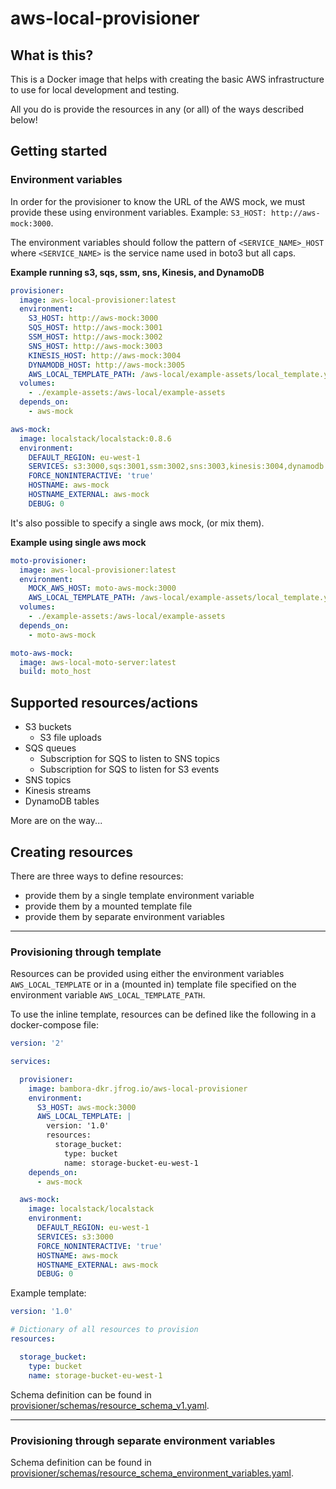 # aws-local-provisioner

## What is this?

This is a Docker image that helps with creating the basic AWS infrastructure
to use for local development and testing.

All you do is provide the resources in any (or all) of the ways described below!

## Getting started

### Environment variables

In order for the provisioner to know the URL of the AWS mock, we must provide
these using environment variables. Example: `S3_HOST: http://aws-mock:3000`.

The environment variables should follow the pattern of `<SERVICE_NAME>_HOST` where
`<SERVICE_NAME>` is the service name used in boto3 but all caps.

**Example running s3, sqs, ssm, sns, Kinesis, and DynamoDB**

```yaml
provisioner:
  image: aws-local-provisioner:latest
  environment:
    S3_HOST: http://aws-mock:3000
    SQS_HOST: http://aws-mock:3001
    SSM_HOST: http://aws-mock:3002
    SNS_HOST: http://aws-mock:3003
    KINESIS_HOST: http://aws-mock:3004
    DYNAMODB_HOST: http://aws-mock:3005
    AWS_LOCAL_TEMPLATE_PATH: /aws-local/example-assets/local_template.yaml
  volumes:
    - ./example-assets:/aws-local/example-assets
  depends_on:
    - aws-mock

aws-mock:
  image: localstack/localstack:0.8.6
  environment:
    DEFAULT_REGION: eu-west-1
    SERVICES: s3:3000,sqs:3001,ssm:3002,sns:3003,kinesis:3004,dynamodb:3005
    FORCE_NONINTERACTIVE: 'true'
    HOSTNAME: aws-mock
    HOSTNAME_EXTERNAL: aws-mock
    DEBUG: 0
```

It's also possible to specify a single aws mock, (or mix them).

**Example using single aws mock**

```yaml
moto-provisioner:
  image: aws-local-provisioner:latest
  environment:
    MOCK_AWS_HOST: moto-aws-mock:3000
    AWS_LOCAL_TEMPLATE_PATH: /aws-local/example-assets/local_template.yaml
  volumes:
    - ./example-assets:/aws-local/example-assets
  depends_on:
    - moto-aws-mock

moto-aws-mock:
  image: aws-local-moto-server:latest
  build: moto_host
```

## Supported resources/actions

- S3 buckets
  - S3 file uploads
- SQS queues
  - Subscription for SQS to listen to SNS topics
  - Subscription for SQS to listen for S3 events
- SNS topics
- Kinesis streams
- DynamoDB tables

More are on the way...

## Creating resources

There are three ways to define resources:

  - provide them by a single template environment variable
  - provide them by a mounted template file
  - provide them by separate environment variables

---

### Provisioning through template

Resources can be provided using either the environment variables `AWS_LOCAL_TEMPLATE` or in a (mounted in) template file specified on the environment variable `AWS_LOCAL_TEMPLATE_PATH`.

To use the inline template, resources can be defined like the following in a docker-compose file:

```yaml
version: '2'

services:

  provisioner:
    image: bambora-dkr.jfrog.io/aws-local-provisioner
    environment:
      S3_HOST: aws-mock:3000
      AWS_LOCAL_TEMPLATE: |
        version: '1.0'
        resources:
          storage_bucket:
            type: bucket
            name: storage-bucket-eu-west-1
    depends_on:
      - aws-mock

  aws-mock:
    image: localstack/localstack
    environment:
      DEFAULT_REGION: eu-west-1
      SERVICES: s3:3000
      FORCE_NONINTERACTIVE: 'true'
      HOSTNAME: aws-mock
      HOSTNAME_EXTERNAL: aws-mock
      DEBUG: 0
```

Example template:

```yaml
version: '1.0'

# Dictionary of all resources to provision
resources:

  storage_bucket:
    type: bucket
    name: storage-bucket-eu-west-1
```

Schema definition can be found in [provisioner/schemas/resource_schema_v1.yaml](provisioner/schemas/resource_schema_v1.yaml).

---

### Provisioning through separate environment variables

Schema definition can be found in [provisioner/schemas/resource_schema_environment_variables.yaml](provisioner/schemas/resource_schema_environment_variables.yaml).
